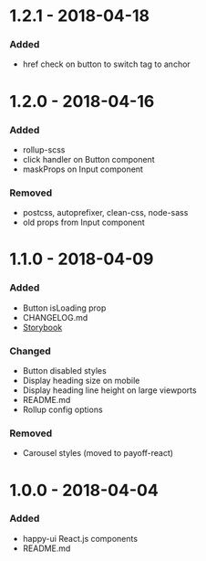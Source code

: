 # 1.2.1 - 2018-04-18

### Added
* href check on button to switch tag to anchor

# 1.2.0 - 2018-04-16

### Added
* rollup-scss
* click handler on Button component
* maskProps on Input component

### Removed
* postcss, autoprefixer, clean-css, node-sass
* old props from Input component

# 1.1.0 - 2018-04-09

### Added
* Button isLoading prop
* CHANGELOG.md
* [Storybook](https://storybook.js.org/basics/guide-react/)

### Changed
* Button disabled styles
* Display heading size on mobile
* Display heading line height on large viewports
* README.md
* Rollup config options

### Removed
* Carousel styles (moved to payoff-react)

# 1.0.0 - 2018-04-04

### Added
* happy-ui React.js components
* README.md
